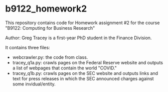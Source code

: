# b9122_homework2
 
This repository contains code for Homework assignment #2 for the course "B9122: Computing for Business Research" 

Author: Greg Tracey is a first-year PhD student in the Finance Division.

It contains three files:
- webcrawler.py: the code from class.
- tracey_q1a.py: crawls pages on the Federal Reserve website and outputs a list of webpages that contain the world "COVID." 
- tracey_q1b.py: crawls pages on the SEC website and outputs links and text for press releases in which the SEC announced charges against some invidual/entity.
